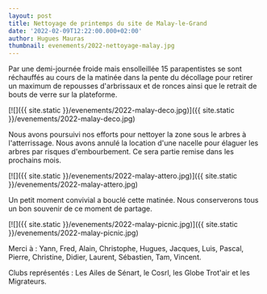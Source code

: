 ```yaml
---
layout: post
title: Nettoyage de printemps du site de Malay-le-Grand
date: '2022-02-09T12:22:00.000+02:00'
author: Hugues Mauras
thumbnail: evenements/2022-nettoyage-malay.jpg
---
```

Par une demi-journée froide mais ensolleillée 15 parapentistes se sont
réchauffés au cours de la matinée dans la pente du décollage pour retirer un
maximum de repousses d'arbrissaux et de ronces ainsi que le retrait de bouts de
verre sur la plateforme.

[![]({{ site.static }}/evenements/2022-malay-deco.jpg)]({{ site.static }}/evenements/2022-malay-deco.jpg)

Nous avons poursuivi nos efforts pour nettoyer la zone sous le arbres à
l'atterrissage. Nous avons annulé la location d'une nacelle pour élaguer les
arbres par risques d'embourbement. Ce sera partie remise dans les prochains mois.

[![]({{ site.static }}/evenements/2022-malay-attero.jpg)]({{ site.static }}/evenements/2022-malay-attero.jpg)

Un petit moment convivial a bouclé cette matinée. Nous conserverons tous un bon
souvenir de ce moment de partage.

[![]({{ site.static }}/evenements/2022-malay-picnic.jpg)]({{ site.static }}/evenements/2022-malay-picnic.jpg)

Merci à :
Yann, Fred, Alain, Christophe, Hugues, Jacques, Luis, Pascal, Pierre, Christine,
Didier, Laurent, Sébastien, Tam, Vincent.

Clubs représentés : Les Ailes de Sénart, le Cosrl, les Globe Trot'air et les Migrateurs.

